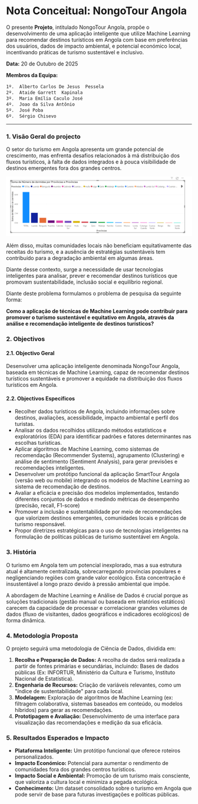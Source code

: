 # Nota Conceitual: NongoTour Angola

O presente **Projeto**, intitulado NongoTour Angola, propõe o desenvolvimento de uma aplicação inteligente que utilize Machine Learning para
recomendar destinos turísticos em Angola com base em preferências dos usuários, dados de impacto ambiental, e potencial económico local, incentivando práticas de turismo sustentável e inclusivo.

**Data:** 20 de Outubro de 2025

**Membros da Equipa:** 
    
    1º.  Alberto Carlos De Jesus  Pessela 
    2º.  Ataide Garrett  Kapinala
    3º.  Maria Emília Caculo José
    4º.  Joao da Silva Antônio
    5º.  José Poba
    6º.  Sérgio Chisevo
    
---

### 1. Visão Geral do projecto

O setor do turismo em Angola apresenta um grande potencial de crescimento,
mas enfrenta desafios relacionados à má distribuição dos fluxos turísticos, à falta de dados integrados e à pouca visibilidade de destinos emergentes
fora dos grandes centros.

![Distribuição de Turista por Províncias](../files/Visitas%20Por%20Provincias.png)


Além disso, muitas comunidades locais não beneficiam equitativamente das
receitas do turismo, e a ausência de estratégias sustentáveis tem contribuído para a degradação ambiental em algumas áreas.


Diante desse contexto, surge a necessidade de usar tecnologias inteligentes
para analisar, prever e recomendar destinos turísticos que promovam
sustentabilidade, inclusão social e equilíbrio regional.

Diante deste problema formulamos o problema de pesquisa da seguinte forma:

**Como a aplicação de técnicas de Machine Learning pode contribuir para promover o turismo sustentável e equitativo em Angola, através da análise e recomendação inteligente de destinos turísticos?**

### 2. Objectivos

#### 2.1. Objectivo Geral
Desenvolver uma aplicação inteligente denominada NongoTour Angola, baseada em técnicas de Machine Learning, capaz de recomendar destinos turísticos sustentáveis e promover a equidade na distribuição dos fluxos turísticos em Angola.

#### 2.2. Objectivos Específicos
* Recolher dados turísticos de Angola, incluindo informações sobre destinos, avaliações, acessibilidade, impacto ambiental e perfil dos turistas. 
* Analisar os dados recolhidos utilizando métodos estatísticos e exploratórios (EDA) para identificar padrões e fatores determinantes nas escolhas turísticas.
* Aplicar algoritmos de Machine Learning, como sistemas de recomendação (Recommender Systems), agrupamento (Clustering) e análise de sentimento (Sentiment Analysis), para gerar previsões e recomendações inteligentes.
* Desenvolver um protótipo funcional da aplicação SmartTour Angola (versão web ou mobile) integrando os modelos de Machine Learning ao
sistema de recomendação de destinos.
* Avaliar a eficácia e precisão dos modelos implementados, testando diferentes conjuntos de dados e medindo métricas de desempenho (precisão, recall, F1-score)
* Promover a inclusão e sustentabilidade por meio de recomendações que valorizem destinos emergentes, comunidades locais e práticas de
turismo responsável.
* Propor diretrizes estratégicas para o uso de tecnologias inteligentes na formulação de políticas públicas de turismo sustentável em Angola.

### 3. História
O turismo em Angola tem um potencial inexplorado, mas a sua estrutura atual é altamente centralizada, sobrecarregando províncias populares e negligenciando regiões com grande valor ecológico. Esta concentração é insustentável a longo prazo devido à pressão ambiental que impõe.

A abordagem de Machine Learning e Análise de Dados é crucial porque as soluções tradicionais (gestão manual ou baseada em relatórios estáticos) carecem da capacidade de processar e correlacionar grandes volumes de dados (fluxo de visitantes, dados geográficos e indicadores ecológicos) de forma dinâmica.

### 4. Metodologia Proposta
O projeto seguirá uma metodologia de Ciência de Dados, dividida em:
1. **Recolha e Preparação de Dados:** A recolha de dados será realizada a partir de fontes primárias e secundárias,
incluindo: Bases de dados públicas (Ex: INFORTUR, Ministério da Cultura e Turismo, Instituto Nacional de Estatística).
2. **Engenharia de Recursos:** Criação de variáveis relevantes, como um "índice de sustentabilidade" para cada local.
3. **Modelagem:** Exploração de algoritmos de Machine Learning (ex: filtragem colaborativa, sistemas baseados em conteúdo, ou modelos híbridos) para gerar as recomendações.
4. **Prototipagem e Avaliação:** Desenvolvimento de uma interface para visualização das recomendações e medição da sua eficácia.

### 5. Resultados Esperados e Impacto
* **Plataforma Inteligente:** Um protótipo funcional que oferece roteiros personalizados.
* **Impacto Económico:** Potencial para aumentar o rendimento de comunidades fora dos grandes centros turísticos.
* **Impacto Social e Ambiental:** Promoção de um turismo mais consciente, que valoriza a cultura local e minimiza a pegada ecológica.
* **Conhecimento:** Um dataset consolidado sobre o turismo em Angola que pode servir de base para futuras investigações e políticas públicas.